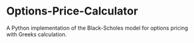 # Options-Price-Calculator
A Python implementation of the Black-Scholes model for options pricing with Greeks calculation.
